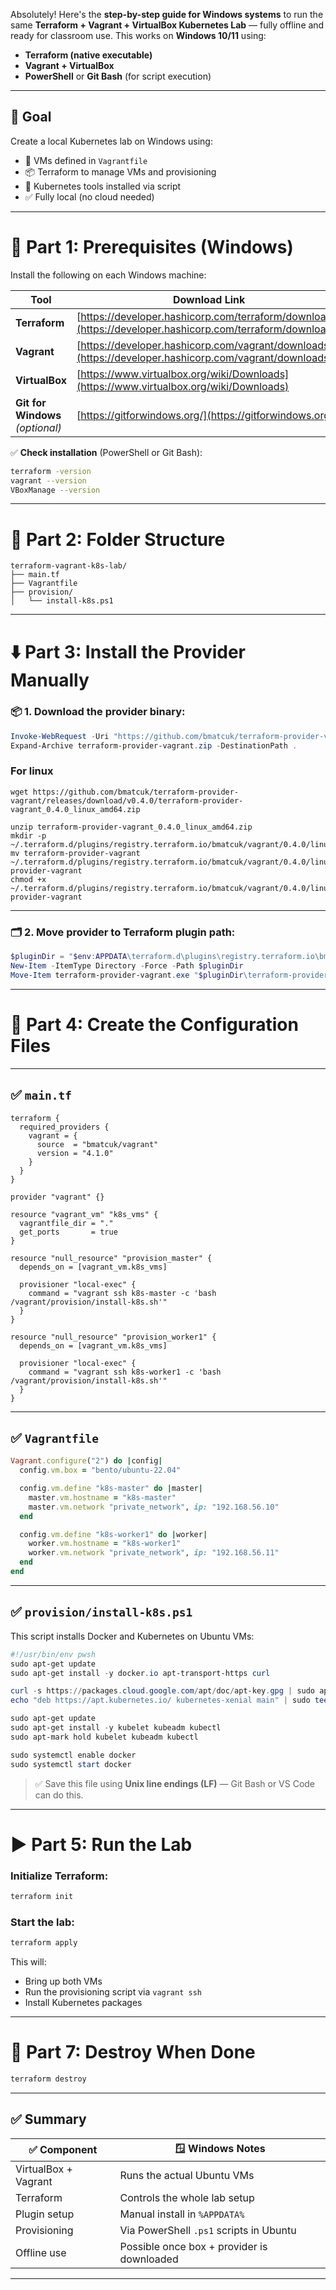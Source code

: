 Absolutely! Here's the **step-by-step guide for Windows systems** to run the same **Terraform + Vagrant + VirtualBox Kubernetes Lab** — fully offline and ready for classroom use. This works on **Windows 10/11** using:

* **Terraform (native executable)**
* **Vagrant + VirtualBox**
* **PowerShell** or **Git Bash** (for script execution)

---

## 🎯 **Goal**

Create a local Kubernetes lab on Windows using:

* 🧱 VMs defined in `Vagrantfile`
* 📦 Terraform to manage VMs and provisioning
* 🐳 Kubernetes tools installed via script
* ✅ Fully local (no cloud needed)

---

# 🧰 Part 1: Prerequisites (Windows)

Install the following on each Windows machine:

| Tool                             | Download Link                                                                                              |
| -------------------------------- | ---------------------------------------------------------------------------------------------------------- |
| **Terraform**                    | [https://developer.hashicorp.com/terraform/downloads](https://developer.hashicorp.com/terraform/downloads) |
| **Vagrant**                      | [https://developer.hashicorp.com/vagrant/downloads](https://developer.hashicorp.com/vagrant/downloads)     |
| **VirtualBox**                   | [https://www.virtualbox.org/wiki/Downloads](https://www.virtualbox.org/wiki/Downloads)                     |
| **Git for Windows** *(optional)* | [https://gitforwindows.org/](https://gitforwindows.org/)                                                   |

✅ **Check installation** (PowerShell or Git Bash):

```bash
terraform -version
vagrant --version
VBoxManage --version
```

---

# 📁 Part 2: Folder Structure

```
terraform-vagrant-k8s-lab/
├── main.tf
├── Vagrantfile
├── provision/
│   └── install-k8s.ps1
```

---

# ⬇️ Part 3: Install the Provider Manually

### 📦 1. Download the provider binary:

```powershell
Invoke-WebRequest -Uri "https://github.com/bmatcuk/terraform-provider-vagrant/releases/download/v4.1.0/terraform-provider-vagrant_4.1.0_windows_amd64.zip" -OutFile "terraform-provider-vagrant.zip"
Expand-Archive terraform-provider-vagrant.zip -DestinationPath .

```
### For linux

```
wget https://github.com/bmatcuk/terraform-provider-vagrant/releases/download/v0.4.0/terraform-provider-vagrant_0.4.0_linux_amd64.zip

unzip terraform-provider-vagrant_0.4.0_linux_amd64.zip
mkdir -p ~/.terraform.d/plugins/registry.terraform.io/bmatcuk/vagrant/0.4.0/linux_amd64/
mv terraform-provider-vagrant ~/.terraform.d/plugins/registry.terraform.io/bmatcuk/vagrant/0.4.0/linux_amd64/terraform-provider-vagrant
chmod +x ~/.terraform.d/plugins/registry.terraform.io/bmatcuk/vagrant/0.4.0/linux_amd64/terraform-provider-vagrant
```

---

### 🗂 2. Move provider to Terraform plugin path:

```powershell
$pluginDir = "$env:APPDATA\terraform.d\plugins\registry.terraform.io\bmatcuk\vagrant\4.1.0\windows_amd64"
New-Item -ItemType Directory -Force -Path $pluginDir
Move-Item terraform-provider-vagrant.exe "$pluginDir\terraform-provider-vagrant.exe"
```

---

# 📄 Part 4: Create the Configuration Files

---

## ✅ `main.tf`

```hcl
terraform {
  required_providers {
    vagrant = {
      source  = "bmatcuk/vagrant"
      version = "4.1.0"
    }
  }
}

provider "vagrant" {}

resource "vagrant_vm" "k8s_vms" {
  vagrantfile_dir = "."
  get_ports       = true
}

resource "null_resource" "provision_master" {
  depends_on = [vagrant_vm.k8s_vms]

  provisioner "local-exec" {
    command = "vagrant ssh k8s-master -c 'bash /vagrant/provision/install-k8s.sh'"
  }
}

resource "null_resource" "provision_worker1" {
  depends_on = [vagrant_vm.k8s_vms]

  provisioner "local-exec" {
    command = "vagrant ssh k8s-worker1 -c 'bash /vagrant/provision/install-k8s.sh'"
  }
}

```

---

## ✅ `Vagrantfile`

```ruby
Vagrant.configure("2") do |config|
  config.vm.box = "bento/ubuntu-22.04"

  config.vm.define "k8s-master" do |master|
    master.vm.hostname = "k8s-master"
    master.vm.network "private_network", ip: "192.168.56.10"
  end

  config.vm.define "k8s-worker1" do |worker|
    worker.vm.hostname = "k8s-worker1"
    worker.vm.network "private_network", ip: "192.168.56.11"
  end
end
```

---

## ✅ `provision/install-k8s.ps1`

This script installs Docker and Kubernetes on Ubuntu VMs:

```powershell
#!/usr/bin/env pwsh
sudo apt-get update
sudo apt-get install -y docker.io apt-transport-https curl

curl -s https://packages.cloud.google.com/apt/doc/apt-key.gpg | sudo apt-key add -
echo "deb https://apt.kubernetes.io/ kubernetes-xenial main" | sudo tee /etc/apt/sources.list.d/kubernetes.list

sudo apt-get update
sudo apt-get install -y kubelet kubeadm kubectl
sudo apt-mark hold kubelet kubeadm kubectl

sudo systemctl enable docker
sudo systemctl start docker
```

> ✅ Save this file using **Unix line endings (LF)** — Git Bash or VS Code can do this.

---

# ▶️ Part 5: Run the Lab

### Initialize Terraform:

```bash
terraform init
```

### Start the lab:

```bash
terraform apply
```

This will:

* Bring up both VMs
* Run the provisioning script via `vagrant ssh`
* Install Kubernetes packages

---


# 🧹 Part 7: Destroy When Done

```bash
terraform destroy
```
---

## ✅ Summary

| ✅ Component          | 🪟 Windows Notes                           |
| -------------------- | ------------------------------------------ |
| VirtualBox + Vagrant | Runs the actual Ubuntu VMs                 |
| Terraform            | Controls the whole lab setup               |
| Plugin setup         | Manual install in `%APPDATA%`              |
| Provisioning         | Via PowerShell `.ps1` scripts in Ubuntu    |
| Offline use          | Possible once box + provider is downloaded |

---


